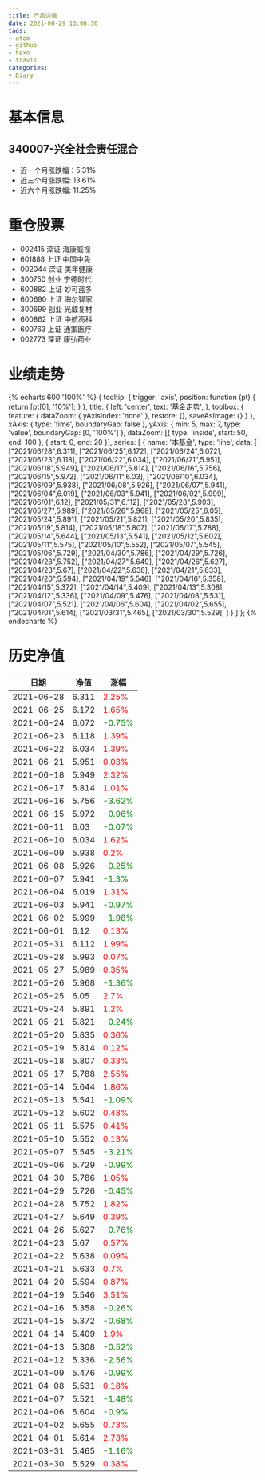 ```yaml
---
title: 产品详情
date: 2021-06-29 13:06:30
tags:
- atom
- github
- hexo
- travis
categories:
- Diary
---
```


# 基本信息
## 340007-兴全社会责任混合
- 近一个月涨跌幅：5.31%
- 近三个月涨跌幅: 13.61%
- 近六个月涨跌幅: 11.25%

# 重仓股票
- 002415 深证 海康威视
- 601888 上证 中国中免
- 002044 深证 美年健康
- 300750 创业 宁德时代
- 600882 上证 妙可蓝多
- 600690 上证 海尔智家
- 300699 创业 光威复材
- 600862 上证 中航高科
- 600763 上证 通策医疗
- 002773 深证 康弘药业
# 业绩走势

{% echarts 600 '100%' %}
{
  tooltip: {
        trigger: 'axis',
        position: function (pt) {
            return [pt[0], '10%'];
        }
    },
    title: {
        left: 'center',
        text: '基金走势',
    },
    toolbox: {
        feature: {
            dataZoom: {
                yAxisIndex: 'none'
            },
            restore: {},
            saveAsImage: {}
        }
    },
    xAxis: {
        type: 'time',
        boundaryGap: false
    },
    yAxis: {
        min: 5,
        max: 7,
        type: 'value',
        boundaryGap: [0, '100%']
    },
    dataZoom: [{
        type: 'inside',
        start: 50,
        end: 100
    }, {
        start: 0,
        end: 20
    }],
    series: [
        {
            name: '本基金',
            type: 'line',
            data: [
["2021/06/28",6.311],
["2021/06/25",6.172],
["2021/06/24",6.072],
["2021/06/23",6.118],
["2021/06/22",6.034],
["2021/06/21",5.951],
["2021/06/18",5.949],
["2021/06/17",5.814],
["2021/06/16",5.756],
["2021/06/15",5.972],
["2021/06/11",6.03],
["2021/06/10",6.034],
["2021/06/09",5.938],
["2021/06/08",5.926],
["2021/06/07",5.941],
["2021/06/04",6.019],
["2021/06/03",5.941],
["2021/06/02",5.999],
["2021/06/01",6.12],
["2021/05/31",6.112],
["2021/05/28",5.993],
["2021/05/27",5.989],
["2021/05/26",5.968],
["2021/05/25",6.05],
["2021/05/24",5.891],
["2021/05/21",5.821],
["2021/05/20",5.835],
["2021/05/19",5.814],
["2021/05/18",5.807],
["2021/05/17",5.788],
["2021/05/14",5.644],
["2021/05/13",5.541],
["2021/05/12",5.602],
["2021/05/11",5.575],
["2021/05/10",5.552],
["2021/05/07",5.545],
["2021/05/06",5.729],
["2021/04/30",5.786],
["2021/04/29",5.726],
["2021/04/28",5.752],
["2021/04/27",5.649],
["2021/04/26",5.627],
["2021/04/23",5.67],
["2021/04/22",5.638],
["2021/04/21",5.633],
["2021/04/20",5.594],
["2021/04/19",5.546],
["2021/04/16",5.358],
["2021/04/15",5.372],
["2021/04/14",5.409],
["2021/04/13",5.308],
["2021/04/12",5.336],
["2021/04/09",5.476],
["2021/04/08",5.531],
["2021/04/07",5.521],
["2021/04/06",5.604],
["2021/04/02",5.655],
["2021/04/01",5.614],
["2021/03/31",5.465],
["2021/03/30",5.529],
]
        }
    ]
};
{% endecharts %}

# 历史净值

| 日期 | 净值 | 涨幅 |
| --- | --- | --- |
|2021-06-28|6.311|<font color=red>2.25%</font>|
|2021-06-25|6.172|<font color=red>1.65%</font>|
|2021-06-24|6.072|<font color=green>-0.75%</font>|
|2021-06-23|6.118|<font color=red>1.39%</font>|
|2021-06-22|6.034|<font color=red>1.39%</font>|
|2021-06-21|5.951|<font color=red>0.03%</font>|
|2021-06-18|5.949|<font color=red>2.32%</font>|
|2021-06-17|5.814|<font color=red>1.01%</font>|
|2021-06-16|5.756|<font color=green>-3.62%</font>|
|2021-06-15|5.972|<font color=green>-0.96%</font>|
|2021-06-11|6.03|<font color=green>-0.07%</font>|
|2021-06-10|6.034|<font color=red>1.62%</font>|
|2021-06-09|5.938|<font color=red>0.2%</font>|
|2021-06-08|5.926|<font color=green>-0.25%</font>|
|2021-06-07|5.941|<font color=green>-1.3%</font>|
|2021-06-04|6.019|<font color=red>1.31%</font>|
|2021-06-03|5.941|<font color=green>-0.97%</font>|
|2021-06-02|5.999|<font color=green>-1.98%</font>|
|2021-06-01|6.12|<font color=red>0.13%</font>|
|2021-05-31|6.112|<font color=red>1.99%</font>|
|2021-05-28|5.993|<font color=red>0.07%</font>|
|2021-05-27|5.989|<font color=red>0.35%</font>|
|2021-05-26|5.968|<font color=green>-1.36%</font>|
|2021-05-25|6.05|<font color=red>2.7%</font>|
|2021-05-24|5.891|<font color=red>1.2%</font>|
|2021-05-21|5.821|<font color=green>-0.24%</font>|
|2021-05-20|5.835|<font color=red>0.36%</font>|
|2021-05-19|5.814|<font color=red>0.12%</font>|
|2021-05-18|5.807|<font color=red>0.33%</font>|
|2021-05-17|5.788|<font color=red>2.55%</font>|
|2021-05-14|5.644|<font color=red>1.86%</font>|
|2021-05-13|5.541|<font color=green>-1.09%</font>|
|2021-05-12|5.602|<font color=red>0.48%</font>|
|2021-05-11|5.575|<font color=red>0.41%</font>|
|2021-05-10|5.552|<font color=red>0.13%</font>|
|2021-05-07|5.545|<font color=green>-3.21%</font>|
|2021-05-06|5.729|<font color=green>-0.99%</font>|
|2021-04-30|5.786|<font color=red>1.05%</font>|
|2021-04-29|5.726|<font color=green>-0.45%</font>|
|2021-04-28|5.752|<font color=red>1.82%</font>|
|2021-04-27|5.649|<font color=red>0.39%</font>|
|2021-04-26|5.627|<font color=green>-0.76%</font>|
|2021-04-23|5.67|<font color=red>0.57%</font>|
|2021-04-22|5.638|<font color=red>0.09%</font>|
|2021-04-21|5.633|<font color=red>0.7%</font>|
|2021-04-20|5.594|<font color=red>0.87%</font>|
|2021-04-19|5.546|<font color=red>3.51%</font>|
|2021-04-16|5.358|<font color=green>-0.26%</font>|
|2021-04-15|5.372|<font color=green>-0.68%</font>|
|2021-04-14|5.409|<font color=red>1.9%</font>|
|2021-04-13|5.308|<font color=green>-0.52%</font>|
|2021-04-12|5.336|<font color=green>-2.56%</font>|
|2021-04-09|5.476|<font color=green>-0.99%</font>|
|2021-04-08|5.531|<font color=red>0.18%</font>|
|2021-04-07|5.521|<font color=green>-1.48%</font>|
|2021-04-06|5.604|<font color=green>-0.9%</font>|
|2021-04-02|5.655|<font color=red>0.73%</font>|
|2021-04-01|5.614|<font color=red>2.73%</font>|
|2021-03-31|5.465|<font color=green>-1.16%</font>|
|2021-03-30|5.529|<font color=red>0.38%</font>|
